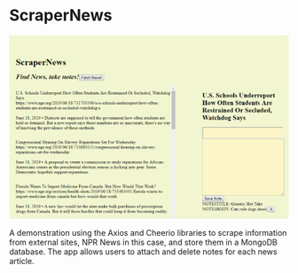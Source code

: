 # ScraperNews



![alt text](https://github.com/leavinit/ScrapeDB/blob/master/screenshot/Scrapernews.png?raw=true "ScraperNews")

A demonstration using the Axios and Cheerio libraries to scrape information from external sites, NPR News in this case, and store them in a MongoDB database. The app allows users to attach and delete notes for each news article.
